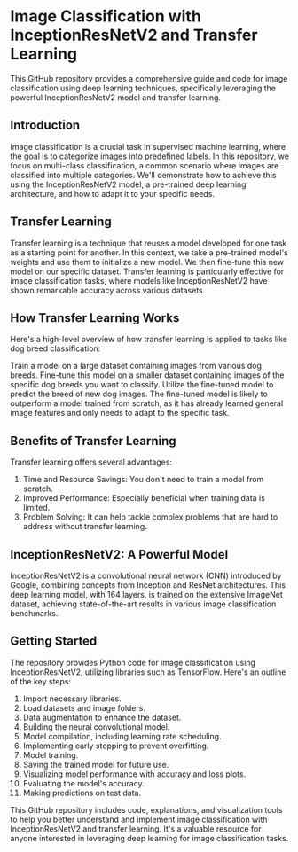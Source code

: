 # Image Classification with InceptionResNetV2 and Transfer Learning

This GitHub repository provides a comprehensive guide and code for image classification using deep learning techniques, specifically leveraging the powerful InceptionResNetV2 model and transfer learning.
## Introduction
Image classification is a crucial task in supervised machine learning, where the goal is to categorize images into predefined labels. In this repository, we focus on multi-class classification, a common scenario where images are classified into multiple categories. We'll demonstrate how to achieve this using the InceptionResNetV2 model, a pre-trained deep learning architecture, and how to adapt it to your specific needs.

## Transfer Learning
Transfer learning is a technique that reuses a model developed for one task as a starting point for another. In this context, we take a pre-trained model's weights and use them to initialize a new model. We then fine-tune this new model on our specific dataset. Transfer learning is particularly effective for image classification tasks, where models like InceptionResNetV2 have shown remarkable accuracy across various datasets.

## How Transfer Learning Works
Here's a high-level overview of how transfer learning is applied to tasks like dog breed classification:

Train a model on a large dataset containing images from various dog breeds.
Fine-tune this model on a smaller dataset containing images of the specific dog breeds you want to classify.
Utilize the fine-tuned model to predict the breed of new dog images.
The fine-tuned model is likely to outperform a model trained from scratch, as it has already learned general image features and only needs to adapt to the specific task.

## Benefits of Transfer Learning
Transfer learning offers several advantages:

1. Time and Resource Savings: You don't need to train a model from scratch.
2. Improved Performance: Especially beneficial when training data is limited.
3. Problem Solving: It can help tackle complex problems that are hard to address without transfer learning.

## InceptionResNetV2: A Powerful Model
InceptionResNetV2 is a convolutional neural network (CNN) introduced by Google, combining concepts from Inception and ResNet architectures. This deep learning model, with 164 layers, is trained on the extensive ImageNet dataset, achieving state-of-the-art results in various image classification benchmarks.

## Getting Started
The repository provides Python code for image classification using InceptionResNetV2, utilizing libraries such as TensorFlow. Here's an outline of the key steps:

1. Import necessary libraries.
2. Load datasets and image folders.
3. Data augmentation to enhance the dataset.
4. Building the neural convolutional model.
5. Model compilation, including learning rate scheduling.
6. Implementing early stopping to prevent overfitting.
7. Model training.
8. Saving the trained model for future use.
9. Visualizing model performance with accuracy and loss plots.
10. Evaluating the model's accuracy.
11. Making predictions on test data.

This GitHub repository includes code, explanations, and visualization tools to help you better understand and implement image classification with InceptionResNetV2 and transfer learning. It's a valuable resource for anyone interested in leveraging deep learning for image classification tasks.
